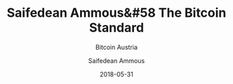 ---
layout: media
title: Saifedean Ammous&#58 The Bitcoin Standard
date: 2018-05-31
categories: ['YouTube']
author: ['Bitcoin Austria', 'Saifedean Ammous']
excerpt: Bitcoin Austria presents the book presentation and discussion of Saifedean Ammous, The Bitcoin Standard.
external_url: https://www.youtube.com/watch?v=Zbm772vF-5M
---